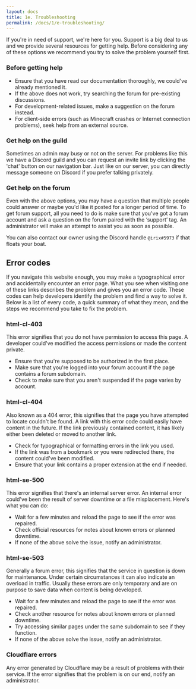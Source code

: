 ```yaml
---
layout: docs
title: 1e. Troubleshooting
permalink: /docs/1/e-troubleshooting/
---
```

If you're in need of support, we're here for you.
Support is a big deal to us and we provide several resources for getting help.
Before considering any of these options we recommend you try to solve the problem yourself first.

### Before getting help
* Ensure that you have read our documentation thoroughly, we could've already mentioned it.
* If the above does not work, try searching the forum for pre-existing discussions.
* For development-related issues, make a suggestion on the forum instead.
* For client-side errors (such as Minecraft crashes or Internet connection problems), seek help from an external source.

### Get help on the guild
Sometimes an admin may busy or not on the server.
For problems like this we have a Discord guild and you can request an invite link by clicking the 'chat' button on our navigation bar.
Just like on our server, you can directly message someone on Discord if you prefer talking privately.

### Get help on the forum
Even with the above options, you may have a question that multiple people could answer or maybe you'd like it posted for a longer period of time.
To get forum support, all you need to do is make sure that you've got a forum account and ask a question on the forum paired with the ‘support’ tag.
An administrator will make an attempt to assist you as soon as possible.

You can also contact our owner using the Discord handle `@irix#5973` if that floats your boat.

## Error codes
If you navigate this website enough, you may make a typographical error and accidentally encounter an error page.
What you see when visiting one of these links describes the problem and gives you an error code.
These codes can help developers identify the problem and find a way to solve it.
Below is a list of every code, a quick summary of what they mean, and the steps we recommend you take to fix the problem.

### html-cl-403
This error signifies that you do not have permission to access this page.
A developer could've modified the access permissions or made the content private.
* Ensure that you're supposed to be authorized in the first place.
* Make sure that you're logged into your forum account if the page contains a forum subdomain.
* Check to make sure that you aren't suspended if the page varies by account.

### html-cl-404
Also known as a 404 error, this signifies that the page you have attempted to locate couldn't be found.
A link with this error code could easily have content in the future.
If the link previously contained content, it has likely either been deleted or moved to another link.

* Check for typographical or formatting errors in the link you used.
* If the link was from a bookmark or you were redirected there, the content could've been modified.
* Ensure that your link contains a proper extension at the end if needed.

### html-se-500
This error signifies that there's an internal server error.
An internal error could've been the result of server downtime or a file misplacement.
Here's what you can do:

* Wait for a few minutes and reload the page to see if the error was repaired.
* Check official resources for notes about known errors or planned downtime.
* If none of the above solve the issue, notify an administrator.

### html-se-503
Generally a forum error, this signifies that the service in question is down for maintenance.
Under certain circumstances it can also indicate an overload in traffic.
Usually these errors are only temporary and are on purpose to save data when content is being developed.

* Wait for a few minutes and reload the page to see if the error was repaired.
* Check another resource for notes about known errors or planned downtime.
* Try accessing similar pages under the same subdomain to see if they function.
* If none of the above solve the issue, notify an administrator.

### Cloudflare errors
Any error generated by Cloudflare may be a result of problems with their service.
If the error signifies that the problem is on our end, notify an administrator.

